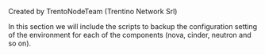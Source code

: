 Created by TrentoNodeTeam (Trentino Network Srl)

In this section we will include the scripts to backup the configuration 
setting of the environment for each of the components (nova, cinder, neutron and so on). 
